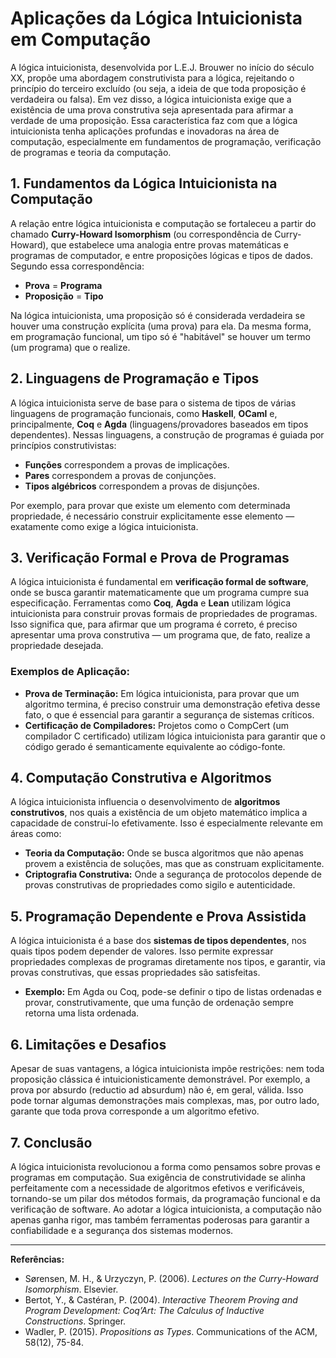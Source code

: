 # Aplicações da Lógica Intuicionista em Computação

A lógica intuicionista, desenvolvida por L.E.J. Brouwer no início do século XX, propõe uma abordagem construtivista para a lógica, rejeitando o princípio do terceiro excluído (ou seja, a ideia de que toda proposição é verdadeira ou falsa). Em vez disso, a lógica intuicionista exige que a existência de uma prova construtiva seja apresentada para afirmar a verdade de uma proposição. Essa característica faz com que a lógica intuicionista tenha aplicações profundas e inovadoras na área de computação, especialmente em fundamentos de programação, verificação de programas e teoria da computação.

## 1. Fundamentos da Lógica Intuicionista na Computação

A relação entre lógica intuicionista e computação se fortaleceu a partir do chamado **Curry-Howard Isomorphism** (ou correspondência de Curry-Howard), que estabelece uma analogia entre provas matemáticas e programas de computador, e entre proposições lógicas e tipos de dados. Segundo essa correspondência:

- **Prova** = **Programa**
- **Proposição** = **Tipo**

Na lógica intuicionista, uma proposição só é considerada verdadeira se houver uma construção explícita (uma prova) para ela. Da mesma forma, em programação funcional, um tipo só é "habitável" se houver um termo (um programa) que o realize.

## 2. Linguagens de Programação e Tipos

A lógica intuicionista serve de base para o sistema de tipos de várias linguagens de programação funcionais, como **Haskell**, **OCaml** e, principalmente, **Coq** e **Agda** (linguagens/provadores baseados em tipos dependentes). Nessas linguagens, a construção de programas é guiada por princípios construtivistas:

- **Funções** correspondem a provas de implicações.
- **Pares** correspondem a provas de conjunções.
- **Tipos algébricos** correspondem a provas de disjunções.

Por exemplo, para provar que existe um elemento com determinada propriedade, é necessário construir explicitamente esse elemento — exatamente como exige a lógica intuicionista.

## 3. Verificação Formal e Prova de Programas

A lógica intuicionista é fundamental em **verificação formal de software**, onde se busca garantir matematicamente que um programa cumpre sua especificação. Ferramentas como **Coq**, **Agda** e **Lean** utilizam lógica intuicionista para construir provas formais de propriedades de programas. Isso significa que, para afirmar que um programa é correto, é preciso apresentar uma prova construtiva — um programa que, de fato, realize a propriedade desejada.

### Exemplos de Aplicação:

- **Prova de Terminação:** Em lógica intuicionista, para provar que um algoritmo termina, é preciso construir uma demonstração efetiva desse fato, o que é essencial para garantir a segurança de sistemas críticos.
- **Certificação de Compiladores:** Projetos como o CompCert (um compilador C certificado) utilizam lógica intuicionista para garantir que o código gerado é semanticamente equivalente ao código-fonte.

## 4. Computação Construtiva e Algoritmos

A lógica intuicionista influencia o desenvolvimento de **algoritmos construtivos**, nos quais a existência de um objeto matemático implica a capacidade de construí-lo efetivamente. Isso é especialmente relevante em áreas como:

- **Teoria da Computação:** Onde se busca algoritmos que não apenas provem a existência de soluções, mas que as construam explicitamente.
- **Criptografia Construtiva:** Onde a segurança de protocolos depende de provas construtivas de propriedades como sigilo e autenticidade.

## 5. Programação Dependente e Prova Assistida

A lógica intuicionista é a base dos **sistemas de tipos dependentes**, nos quais tipos podem depender de valores. Isso permite expressar propriedades complexas de programas diretamente nos tipos, e garantir, via provas construtivas, que essas propriedades são satisfeitas.

- **Exemplo:** Em Agda ou Coq, pode-se definir o tipo de listas ordenadas e provar, construtivamente, que uma função de ordenação sempre retorna uma lista ordenada.

## 6. Limitações e Desafios

Apesar de suas vantagens, a lógica intuicionista impõe restrições: nem toda proposição clássica é intuicionisticamente demonstrável. Por exemplo, a prova por absurdo (reductio ad absurdum) não é, em geral, válida. Isso pode tornar algumas demonstrações mais complexas, mas, por outro lado, garante que toda prova corresponde a um algoritmo efetivo.

## 7. Conclusão

A lógica intuicionista revolucionou a forma como pensamos sobre provas e programas em computação. Sua exigência de construtividade se alinha perfeitamente com a necessidade de algoritmos efetivos e verificáveis, tornando-se um pilar dos métodos formais, da programação funcional e da verificação de software. Ao adotar a lógica intuicionista, a computação não apenas ganha rigor, mas também ferramentas poderosas para garantir a confiabilidade e a segurança dos sistemas modernos.

---

**Referências:**

- Sørensen, M. H., & Urzyczyn, P. (2006). *Lectures on the Curry-Howard Isomorphism*. Elsevier.
- Bertot, Y., & Castéran, P. (2004). *Interactive Theorem Proving and Program Development: Coq’Art: The Calculus of Inductive Constructions*. Springer.
- Wadler, P. (2015). *Propositions as Types*. Communications of the ACM, 58(12), 75-84.